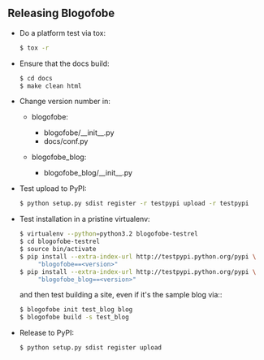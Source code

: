 Releasing Blogofobe
------

 * Do a platform test via tox:

   ```sh
   $ tox -r
   ```

 * Ensure that the docs build:

   ```sh
   $ cd docs
   $ make clean html
   ```

 * Change version number in:

   * blogofobe:

     * blogofobe/\_\_init\_\_.py
     * docs/conf.py

   * blogofobe_blog:

     * blogofobe_blog/\_\_init\_\_.py

 * Test upload to PyPI:

   ```sh
   $ python setup.py sdist register -r testpypi upload -r testpypi
   ```

 * Test installation in a pristine virtualenv:

   ```sh
   $ virtualenv --python=python3.2 blogofobe-testrel
   $ cd blogofobe-testrel
   $ source bin/activate
   $ pip install --extra-index-url http://testpypi.python.org/pypi \
        "blogofobe==<version>"
   $ pip install --extra-index-url http://testpypi.python.org/pypi \
        "blogofobe_blog==<version>"
   ```

   and then test building a site, even if it's the sample blog via::

   ```sh
   $ blogofobe init test_blog blog
   $ blogofobe build -s test_blog
   ```

 * Release to PyPI:

   ```sh
   $ python setup.py sdist register upload
   ```
